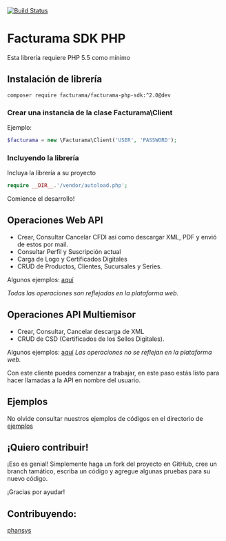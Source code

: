 
[![Build Status](https://travis-ci.org/Facturama/facturama-php-sdk.svg?branch=master)](https://travis-ci.org/Facturama/facturama-php-sdk)

# Facturama SDK PHP

Esta librería requiere PHP 5.5 como mínimo

## Instalación de librería

    composer require facturama/facturama-php-sdk:^2.0@dev
    
### Crear una instancia de la clase Facturama\Client
Ejemplo:
```php
$facturama = new \Facturama\Client('USER', 'PASSWORD');
```

### Incluyendo la librería

Incluya la librería a su proyecto
```php
require __DIR__.'/vendor/autoload.php';
```

Comience el desarrollo!

## Operaciones Web API

- Crear, Consultar Cancelar CFDI así como descargar XML, PDF y envió de
   estos por mail.
- Consultar Perfil y Suscripción actual
- Carga de Logo y Certificados Digitales
- CRUD de Productos, Clientes, Sucursales y Series.

Algunos ejemplos: [aquí](https://github.com/GilbertodelaCruz/facturama-php-sdk/wiki/API-Web)

*Todas las operaciones son reflejadas en la plataforma web.*

## Operaciones API Multiemisor

- Crear, Consultar, Cancelar descarga de XML
- CRUD de CSD (Certificados de los Sellos Digitales).

Algunos ejemplos: [aquí](https://github.com/GilbertodelaCruz/facturama-php-sdk/wiki/API-Multiemisor)
*Las operaciones no se reflejan en la plataforma web.*

Con este cliente puedes comenzar a trabajar, en este paso estás listo para hacer  llamadas a la API en nombre del usuario.


## Ejemplos
No olvide consultar nuestros ejemplos de códigos en el directorio de [ejemplos](https://github.com/GilbertodelaCruz/facturama-php-sdk/wiki)

## ¡Quiero contribuir!
¡Eso es genial! Simplemente haga un fork del proyecto en GitHub, cree un branch tamático, escriba un código y agregue algunas pruebas para su nuevo código.

¡Gracias por ayudar!
## Contribuyendo:
[phansys](https://github.com/phansys)

